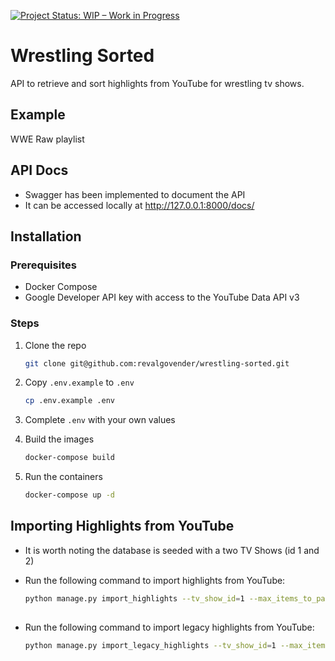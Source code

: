[![Project Status: WIP – Work in Progress](https://img.shields.io/badge/Project%20Status-WIP-yellow.svg)](https://github.com/your-username/your-repo)

# Wrestling Sorted

API to retrieve and sort highlights from YouTube for wrestling tv shows.

## Example

WWE Raw playlist


## API Docs

- Swagger has been implemented to document the API
- It can be accessed locally at http://127.0.0.1:8000/docs/

## Installation

### Prerequisites

- Docker Compose
- Google Developer API key with access to the YouTube Data API v3

### Steps

1. Clone the repo

    ```bash
    git clone git@github.com:revalgovender/wrestling-sorted.git
    ```
2. Copy `.env.example` to `.env`

    ```bash 
    cp .env.example .env
    ```

3. Complete `.env` with your own values
4. Build the images

    ```bash
    docker-compose build
    ```
5. Run the containers

    ```bash
    docker-compose up -d
    ```

## Importing Highlights from YouTube

- It is worth noting the database is seeded with a two TV Shows (id 1 and 2)
- Run the following command to import highlights from YouTube:
  ```bash
  python manage.py import_highlights --tv_show_id=1 --max_items_to_parse=50
 
  ```

- Run the following command to import legacy highlights from YouTube:
  ```bash
  python manage.py import_legacy_highlights --tv_show_id=1 --max_items_to_parse=50

  ```